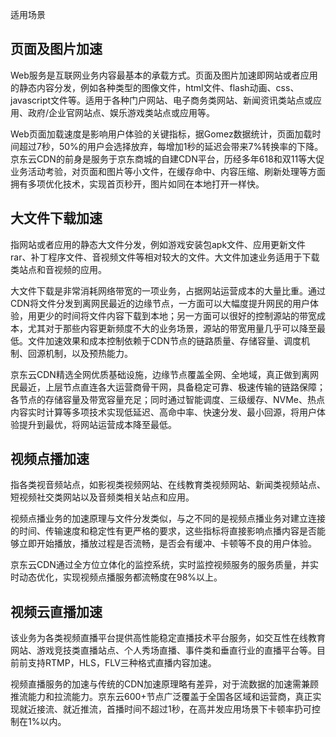适用场景

## 页面及图片加速

Web服务是互联网业务内容最基本的承载方式。页面及图片加速即网站或者应用的静态内容分发，例如各种类型的图像文件，html文件、flash动画、css、javascript文件等。适用于各种门户网站、电子商务类网站、新闻资讯类站点或应用、政府/企业官网站点、娱乐游戏类站点或应用等。

Web页面加载速度是影响用户体验的关键指标，据Gomez数据统计，页面加载时间超过7秒，50%的用户会选择放弃，每增加1秒的延迟会带来7%转换率的下降。京东云CDN的前身是服务于京东商城的自建CDN平台，历经多年618和双11等大促业务活动考验，对页面和图片等小文件，在缓存命中、内容压缩、刷新处理等方面拥有多项优化技术，实现首页秒开，图片如同在本地打开一样快。

## 大文件下载加速

指网站或者应用的静态大文件分发，例如游戏安装包apk文件、应用更新文件rar、补丁程序文件、音视频文件等相对较大的文件。大文件加速业务适用于下载类站点和音视频的应用。

大文件下载是非常消耗网络带宽的一项业务，占据网站运营成本的大量比重。通过CDN将文件分发到离网民最近的边缘节点，一方面可以大幅度提升网民的用户体验，用更少的时间将文件内容下载到本地；另一方面可以很好的控制源站的带宽成本，尤其对于那些内容更新频度不大的业务场景，源站的带宽用量几乎可以降至最低。文件加速效果和成本控制依赖于CDN节点的链路质量、存储容量、调度机制、回源机制，以及预热能力。

京东云CDN精选全网优质基础设施，边缘节点覆盖全网、全地域，真正做到离网民最近，上层节点直连各大运营商骨干网，具备稳定可靠、极速传输的链路保障；各节点的存储容量及带宽容量充足；同时通过智能调度、三级缓存、NVMe、热点内容实时计算等多项技术实现低延迟、高命中率、快速分发、最小回源，将用户体验提升到最优，将网站运营成本降至最低。

## 视频点播加速

指各类视音频站点，如影视类视频网站、在线教育类视频网站、新闻类视频站点、短视频社交类网站以及音频类相关站点和应用。

视频点播业务的加速原理与文件分发类似，与之不同的是视频点播业务对建立连接的时间、传输速度和稳定性有更严格的要求，这些指标将直接影响点播内容是否能够立即开始播放，播放过程是否流畅，是否会有缓冲、卡顿等不良的用户体验。

京东云CDN通过全方位立体化的监控系统，实时监控视频服务的服务质量，并实时动态优化，实现视频点播服务都流畅度在98%以上。

## 视频云直播加速

该业务为各类视频直播平台提供高性能稳定直播技术平台服务，如交互性在线教育网站、游戏竞技类直播站点、个人秀场直播、事件类和垂直行业的直播平台等。目前前支持RTMP，HLS，FLV三种格式直播内容加速。

视频直播服务的加速与传统的CDN加速原理略有差异，对于流数据的加速需兼顾推流能力和拉流能力。京东云600+节点广泛覆盖于全国各区域和运营商，真正实现就近接流、就近推流，首播时间不超过1秒，在高并发应用场景下卡顿率扔可控制在1%以内。
